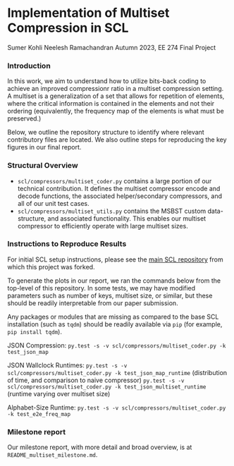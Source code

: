 # Implementation of Multiset Compression in SCL

Sumer Kohli
Neelesh Ramachandran
Autumn 2023, EE 274 Final Project

### Introduction

In this work, we aim to understand how to utilize bits-back coding to achieve an improved compressionr ratio in a multiset compression setting. A multiset is a generalization of a set that allows for repetition of elements, where the critical information is contained in the elements and not their ordering (equivalently, the frequency map of the elements is what must be preserved.) 

Below, we outline the repository structure to identify where relevant contributory files are located. We also outline steps for reproducing the key figures in our final report.

### Structural Overview
- `scl/compressors/multiset_coder.py` contains a large portion of our technical contribution. It defines the multiset compressor encode and decode functions, the associated helper/secondary compressors, and all of our unit test cases. 
- `scl/compressors/multiset_utils.py` contains the MSBST custom data-structure, and associated functionality. This enables our multiset compressor to efficiently operate with large multiset sizes.

### Instructions to Reproduce Results
For initial SCL setup instructions, please see the [main SCL repository](https://github.com/kedartatwawadi/stanford_compression_library/) from which this project was forked.

To generate the plots in our report, we ran the commands below from the top-level of this repository. In some tests, we may have modified parameters such as number of keys, multiset size, or similar, but these should be readily interpretable from our paper submission.

Any packages or modules that are missing as compared to the base SCL installation (such as `tqdm`) should be readily available via `pip` (for example, `pip install tqdm`).

JSON Compression:
`py.test -s -v scl/compressors/multiset_coder.py -k test_json_map`

JSON Wallclock Runtimes:
`py.test -s -v scl/compressors/multiset_coder.py -k test_json_map_runtime` (distribution of time, and comparison to naive compressor)
`py.test -s -v scl/compressors/multiset_coder.py -k test_json_multiset_runtime` (runtime varying over multiset size)

Alphabet-Size Runtime:
`py.test -s -v scl/compressors/multiset_coder.py -k test_e2e_freq_map`

### Milestone report

Our milestone report, with more detail and broad overview, is at `README_multiset_milestone.md`.